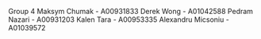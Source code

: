 Group 4
Maksym Chumak - A00931833
Derek Wong - A01042588
Pedram Nazari - A00931203
Kalen Tara - A00953335
Alexandru Micsoniu - A01039572
